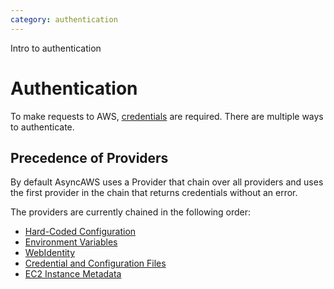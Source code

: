 ```yaml
---
category: authentication
---
```


Intro to authentication

# Authentication

To make requests to AWS, [credentials](https://docs.aws.amazon.com/IAM/latest/UserGuide/id_credentials_access-keys.html)
are required. There are multiple ways to authenticate.

## Precedence of Providers

By default AsyncAWS uses a Provider that chain over all providers and uses the
first provider in the chain that returns credentials without an error.

The providers are currently chained in the following order:

- [Hard-Coded Configuration](./hard_coded.md)
- [Environment Variables](./environment.md)
- [WebIdentity](./web_identity.md)
- [Credential and Configuration Files](./credentials_file.md)
- [EC2 Instance Metadata](./ec2_metadata.md)
